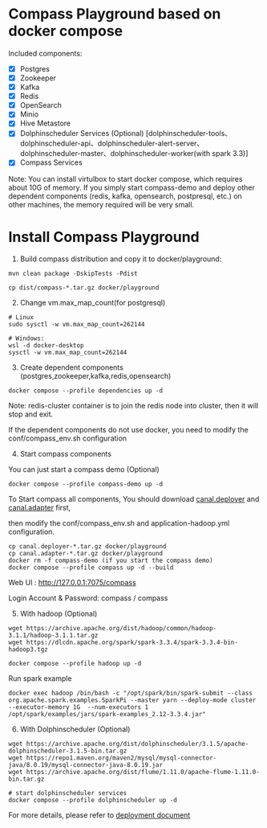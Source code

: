 # Compass Playground based on docker compose

Included components:

- [X] Postgres
- [X] Zookeeper
- [X] Kafka
- [X] Redis
- [X] OpenSearch
- [X] Minio
- [X] Hive Metastore
- [X] Dolphinscheduler Services (Optional) [dolphinscheduler-tools、dolphinscheduler-api、dolphinscheduler-alert-server、dolphinscheduler-master、dolphinscheduler-worker(with spark 3.3)]
- [X] Compass Services

Note: You can install virtulbox to start docker compose, which requires about 10G of memory. If you simply start compass-demo and deploy other dependent components (redis, kafka, opensearch, postpresql, etc.) on other machines, the memory required will be very small.
# Install Compass Playground

1. Build compass distribution and copy it to docker/playground:

```
mvn clean package -DskipTests -Pdist

cp dist/compass-*.tar.gz docker/playground
```

2. Change vm.max_map_count(for postgresql)
```
# Linux
sudo sysctl -w vm.max_map_count=262144

# Windows: 
wsl -d docker-desktop
sysctl -w vm.max_map_count=262144
```

3. Create dependent components (postgres,zookeeper,kafka,redis,opensearch)
```
docker compose --profile dependencies up -d
```
Note: redis-cluster container is to join the redis node into cluster, then it will stop and exit.

If the dependent components do not use docker, you need to modify the conf/compass_env.sh configuration


4. Start compass components

You can just start a compass demo (Optional)
```
docker compose --profile compass-demo up -d
```

To Start compass all components, You should download [canal.deployer](https://github.com/alibaba/canal/releases/download/canal-1.1.6/canal.deployer-1.1.6.tar.gz) and [canal.adapter](https://github.com/alibaba/canal/releases/download/canal-1.1.6/canal.adapter-1.1.6.tar.gz) first,

then modify the conf/compass_env.sh and application-hadoop.yml configuration.

```
cp canal.deployer-*.tar.gz docker/playground
cp canal.adapter-*.tar.gz docker/playground
docker rm -f compass-demo (if you start the compass demo)
docker compose --profile compass up -d --build
```

Web UI : http://127.0.0.1:7075/compass

Login Account & Password: compass / compass

5. With hadoop (Optional)

```
wget https://archive.apache.org/dist/hadoop/common/hadoop-3.1.1/hadoop-3.1.1.tar.gz
wget https://dlcdn.apache.org/spark/spark-3.3.4/spark-3.3.4-bin-hadoop3.tgz

docker compose --profile hadoop up -d
```

Run spark example

```
docker exec hadoop /bin/bash -c "/opt/spark/bin/spark-submit --class org.apache.spark.examples.SparkPi --master yarn --deploy-mode cluster --executor-memory 1G  --num-executors 1 /opt/spark/examples/jars/spark-examples_2.12-3.3.4.jar"
```

6. With Dolphinscheduler (Optional)
```
wget https://archive.apache.org/dist/dolphinscheduler/3.1.5/apache-dolphinscheduler-3.1.5-bin.tar.gz
wget https://repo1.maven.org/maven2/mysql/mysql-connector-java/8.0.19/mysql-connector-java-8.0.19.jar
wget https://archive.apache.org/dist/flume/1.11.0/apache-flume-1.11.0-bin.tar.gz

# start dolphinscheduler services
docker compose --profile dolphinscheduler up -d
```



For more details, please refer to [deployment document](../../document/manual/deployment.md)
